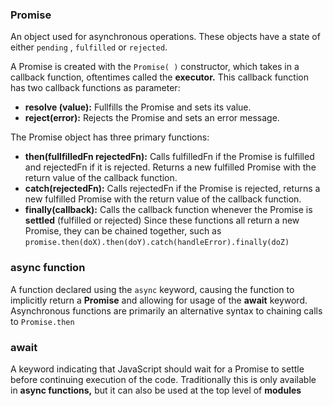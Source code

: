 ### Promise

An object used for asynchronous operations. These objects have a state of either `pending` , `fulfilled` or `rejected`.

A Promise is created with the `Promise( )` constructor, which takes in a callback function, oftentimes called the **executor.** This callback function has two callback functions as parameter:

- **resolve (value):** Fullfills the Promise and sets its value.
- **reject(error):** Rejects the Promise and sets an error message.

The Promise object has three primary functions:

- **then(fullfilledFn rejectedFn):** Calls fulfilledFn if the Promise is fulfilled and rejectedFn if it is rejected. Returns a new fulfilled Promise with the return value of the callback function.
- **catch(rejectedFn):** Calls rejectedFn if the Promise is rejected, returns a new fulfilled Promise with the return value of the callback function.
- **finally(callback):** Calls the callback function whenever the Promise is **settled** (fulfilled or rejected)
  Since these functions all return a new Promise, they can be chained together, such as
  `promise.then(doX).then(doY).catch(handleError).finally(doZ)`

### async function

A function declared using the `async` keyword, causing the function to implicitly return a **Promise** and allowing for usage of the **await** keyword.
Asynchronous functions are primarily an alternative syntax to chaining calls to `Promise.then`

### await

A keyword indicating that JavaScript should wait for a Promise to settle before continuing execution of the code. Traditionally this is only available in **async functions,** but it can also be used at the top level of **modules**
